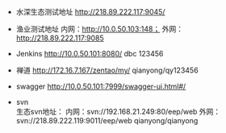 
* 水深生态测试地址 http://218.89.222.117:9045/

* 渔业测试地址 
内网：http://10.0.50.103:148；
外网：http://218.89.222.117:9085

* Jenkins
http://10.0.50.101:8080/  dbc 123456

* 禅道
http://172.16.7.167/zentao/my/	 	qianyong/qy123456

* swagger
http://10.0.50.101:7999/swagger-ui.html#/

* svn   
生态svn地址：
内网：svn://192.168.21.249:80/eep/web
外网：svn://218.89.222.119:9011/eep/web
qianyong/qianyong
